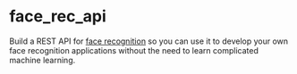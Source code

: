 # face_rec_api
Build a REST API for [face recognition](https://github.com/ageitgey/face_recognition) so you can use it to develop your own face recognition applications without the need to learn complicated machine learning. 
